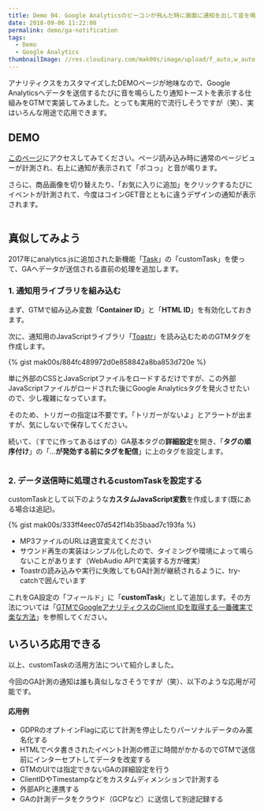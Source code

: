 ```yaml
---
title: Demo 04. Google Analyticsのビーコンが飛んだ時に画面に通知を出して音を鳴らす
date: 2018-09-06 11:22:00
permalink: demo/ga-notification
tags:
  - Demo
  - Google Analytics
thumbnailImage: //res.cloudinary.com/mak00s/image/upload/f_auto,w_auto:200:800/v1536197564/demo-ga-notification.png
---
```


アナリティクスをカスタマイズしたDEMOページが地味なので、Google Analyticsへデータを送信するたびに音を鳴らしたり通知トーストを表示する仕組みをGTMで実装してみました。とっても実用的で流行しそうですが（笑）、実はいろんな用途で応用できます。
<!-- more -->

## DEMO

[このページ](https://store.concept-diagram.com/ec/html/products/detail/6)にアクセスしてみてください。ページ読み込み時に通常のページビューが計測され、右上に通知が表示されて「ポコっ」と音が鳴ります。

さらに、商品画像を切り替えたり、「お気に入りに追加」をクリックするたびにイベントが計測されて、今度はコインGET音とともに違うデザインの通知が表示されます。

<a href="https://store.concept-diagram.com/ec/html/products/detail/6"><img src="//res.cloudinary.com/mak00s/image/upload/f_auto,w_auto:200:800/v1536197564/demo-ga-notification.png" alt="" sizes="100vw" /></a>

## 真似してみよう

2017年にanalytics.jsに追加された新機能「[Task](https://developers.google.com/analytics/devguides/collection/analyticsjs/tasks)」の「customTask」を使って、GAへデータが送信される直前の処理を追加します。

### 1. 通知用ライブラリを組み込む

まず、GTMで組み込み変数「**Container ID**」と「**HTML ID**」を有効化しておきます。

次に、通知用のJavaScriptライブラリ「[Toastr](https://codeseven.github.io/toastr/)」を読み込むためのGTMタグを作成します。

{% gist mak00s/884fc489972d0e858842a8ba853d720e %}

単に外部のCSSとJavaScriptファイルをロードするだけですが、この外部JavaScriptファイルがロードされた後にGoogle Analyticsタグを発火させたいので、少し複雑になっています。

そのため、トリガーの指定は不要です。「トリガーがないよ」とアラートが出ますが、気にしないで保存してください。

続いて、（すでに作ってあるはずの）GA基本タグの**詳細設定**を開き、「**タグの順序付け**」の「...**が発効する前にタグを配信**」に上のタグを設定します。

<img src="//res.cloudinary.com/mak00s/image/upload/f_auto,w_auto:200:800/v1536197363/gtm-tag-sequence.png" alt="" sizes="100vw" />

### 2. データ送信時に処理されるcustomTaskを設定する

customTaskとして以下のような**カスタムJavaScript変数**を作成します(既にある場合は追記)。

{% gist mak00s/333ff4eec07d542f14b35baad7c193fa %}

- MP3ファイルのURLは適宜変えてください
- サウンド再生の実装はシンプル化したので、タイミングや環境によって鳴らないことがあります（WebAudio APIで実装する方が確実）
- Toastrの読み込みや実行に失敗してもGA計測が継続されるように、try-catchで囲んでいます

これをGA設定の「フィールド」に「**customTask**」として追加します。その方法については「[GTMでGoogleアナリティクスのClient IDを取得する一番確実で楽な方法](https://makoto-shimizu.com/news/how-to-measure-google-analytics-client-id-with-gtm-2017/)」を参照してください。

## いろいろ応用できる

以上、customTaskの活用方法について紹介しました。

今回のGA計測の通知は誰も真似しなさそうですが（笑）、以下のような応用が可能です。

#### 応用例
- GDPRのオプトインFlagに応じて計測を停止したりパーソナルデータのみ匿名化する
- HTMLでベタ書きされたイベント計測の修正に時間がかかるのでGTMで送信前にインターセプトしてデータを改変する
- GTMのUIでは指定できないGAの詳細設定を行う
- ClientIDやTimestampなどをカスタムディメンションで計測する
- 外部APIと連携する
- GAの計測データをクラウド（GCPなど）に送信して別途記録する